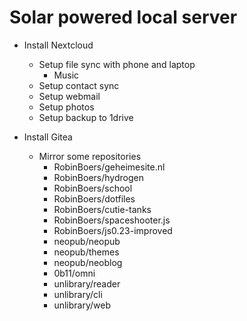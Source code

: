 # Solar powered local server

- Install Nextcloud

  - Setup file sync with phone and laptop
    - Music
  - Setup contact sync
  - Setup webmail
  - Setup photos
  - Setup backup to 1drive

- Install Gitea
  - Mirror some repositories
    - RobinBoers/geheimesite.nl
    - RobinBoers/hydrogen
    - RobinBoers/school
    - RobinBoers/dotfiles
    - RobinBoers/cutie-tanks
    - RobinBoers/spaceshooter.js
    - RobinBoers/js0.23-improved
    - neopub/neopub
    - neopub/themes
    - neopub/neoblog
    - 0b11/omni
    - unlibrary/reader
    - unlibrary/cli
    - unlibrary/web
